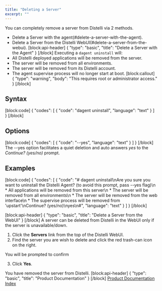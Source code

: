 ```yaml
---
title: "Deleting a Server"
excerpt: ""
---
```

You can completely remove a server from Distelli via 2 methods.
* Delete a Server with the agent(#delete-a-server-with-the-agent).
* Delete a Server from the Distelli WebUI(#delete-a-server-from-the-webui).
[block:api-header]
{
  "type": "basic",
  "title": "Delete a Server with the Agent"
}
[/block]
Executing a `dagent uninstall` will:
* All Distelli deployed applications will be removed from the server.
* The server will be removed from all environments.
* The server will be removed from its Distelli account.
* The agent supervise process will no longer start at boot.
[block:callout]
{
  "type": "warning",
  "body": "This requires root or administrator access."
}
[/block]
## Syntax
[block:code]
{
  "codes": [
    {
      "code": "dagent uninstall",
      "language": "text"
    }
  ]
}
[/block]
## Options
[block:code]
{
  "codes": [
    {
      "code": "--yes",
      "language": "text"
    }
  ]
}
[/block]
The --yes option facilitates a quiet deletion and auto answers *yes* to the *Continue? (yes/no)* prompt.

## Examples
[block:code]
{
  "codes": [
    {
      "code": "# dagent uninstall\nAre you sure you want to uninstall the Distelli Agent? (to avoid this prompt, pass --yes flag)\n  * All applications will be removed from this server\n  * The server will be removed from all environments\n  * The server will be removed from the web interface\n  * The supervise process will be removed from 'upstart'\nContinue? (yes/no)\nyes\n#",
      "language": "text"
    }
  ]
}
[/block]

[block:api-header]
{
  "type": "basic",
  "title": "Delete a Server from the WebUI"
}
[/block]
A server can be deleted from Distelli in the WebUI only if the server is unavailable/down.

1. Click the **Servers** link from the top of the Distelli WebUI.
2. Find the server you are wish to delete and click the red trash-can icon on the right.

You will be prompted to confirm

3. Click **Yes**.

You have removed the server from Distelli.
[block:api-header]
{
  "type": "basic",
  "title": "Product Documentation"
}
[/block]
[Product Documentation Index](doc:product-documentation-index)